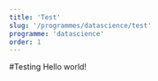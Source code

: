 ```yaml
---
title: 'Test'
slug: '/programmes/datascience/test'
programme: 'datascience'
order: 1
---
```

#Testing
Hello world!